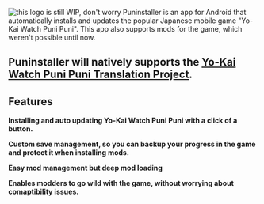 ![this logo is still WIP, don't worry](https://i.imgur.com/wkbgFL6.png)
Puninstaller is an app for Android that automatically installs and updates the popular Japanese mobile game "Yo-Kai Watch Puni Puni".
This app also supports mods for the game, which weren't possible until now.

## Puninstaller will natively supports the [Yo-Kai Watch Puni Puni Translation Project](https://discord.gg/Vf9WeFbSJp).


## Features
**Installing and auto updating Yo-Kai Watch Puni Puni with a click of a button.**

**Custom save management, so you can backup your progress in the game and protect it when installing mods.**

**Easy mod management but deep mod loading**

**Enables modders to go wild with the game, without worrying about comaptibility issues.**

